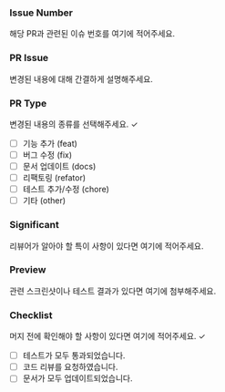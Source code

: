 ### Issue Number
해당 PR과 관련된 이슈 번호를 여기에 적어주세요.

### PR Issue
변경된 내용에 대해 간결하게 설명해주세요.

### PR Type
변경된 내용의 종류를 선택해주세요. ✓
- [   ] 기능 추가 (feat)
- [   ] 버그 수정 (fix)
- [   ] 문서 업데이트 (docs)
- [   ] 리팩토링 (refator)
- [   ] 테스트 추가/수정 (chore)
- [   ] 기타 (other)

### Significant
리뷰어가 알아야 할 특이 사항이 있다면 여기에 적어주세요.

### Preview
관련 스크린샷이나 테스트 결과가 있다면 여기에 첨부해주세요.

### Checklist
머지 전에 확인해야 할 사항이 있다면 여기에 적어주세요. ✓
- [   ] 테스트가 모두 통과되었습니다.
- [   ] 코드 리뷰를 요청하였습니다.
- [   ] 문서가 모두 업데이트되었습니다.
